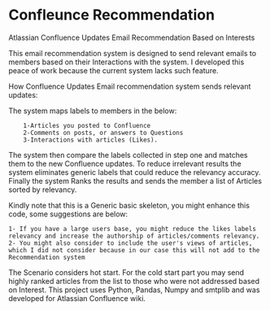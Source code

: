 # Confleunce Recommendation
Atlassian Confluence Updates Email Recommendation Based on Interests

This email recommendation system is designed to send relevant emails to members based on their Interactions with the system. I developed this peace of work because the current system lacks such feature.

How Confluence Updates Email recommendation system sends relevant updates:

The system maps labels to members in the below:

        1-Articles you posted to Confluence
        2-Comments on posts, or answers to Questions
        3-Interactions with articles (Likes).

The system then compare the labels collected in step one and matches them to the new Confluence updates.
To reduce irrelevant results the system eliminates generic labels that could reduce the relevancy accuracy.
Finally the system Ranks the results and sends the member a list of Articles sorted by relevancy.

Kindly note that this is a Generic basic skeleton, you might enhance this code, some suggestions are below:

	1- If you have a large users base, you might reduce the likes labels relevancy and increase the authorship of articles/comments relevancy.
	2- You might also consider to include the user's views of articles, which I did not consider because in our case this will not add to the Recommendation system

The Scenario considers hot start. For the cold start part you may send highly ranked articles from the list to those who were not addressed based on Interest.
This project uses Python, Pandas, Numpy and smtplib and was developed for Atlassian Confluence wiki.

